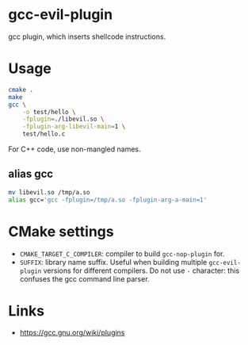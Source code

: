 # gcc-evil-plugin

gcc plugin, which inserts shellcode instructions.

# Usage

```bash
cmake .
make
gcc \
    -o test/hello \
    -fplugin=./libevil.so \
    -fplugin-arg-libevil-main=1 \
    test/hello.c
```

For C++ code, use non-mangled names.



## alias gcc

```bash
mv libevil.so /tmp/a.so
alias gcc='gcc -fplugin=/tmp/a.so -fplugin-arg-a-main=1'
```

# CMake settings

* `CMAKE_TARGET_C_COMPILER`: compiler to build `gcc-nop-plugin` for.
* `SUFFIX`: library name suffix. Useful when building multiple
  `gcc-evil-plugin` versions for different compilers. Do not use `-`
  character: this confuses the gcc command line parser.

# Links

* https://gcc.gnu.org/wiki/plugins
